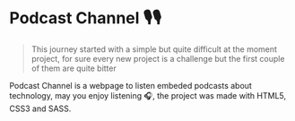 # Podcast Channel 🎙️🎙️

>This journey started with a simple but quite difficult at the moment project, for sure every new project is a challenge but the first couple of them are quite bitter

Podcast Channel is a webpage to listen embeded podcasts about technology, may you enjoy listening 🎧, the project was made with HTML5, CSS3 and SASS.
